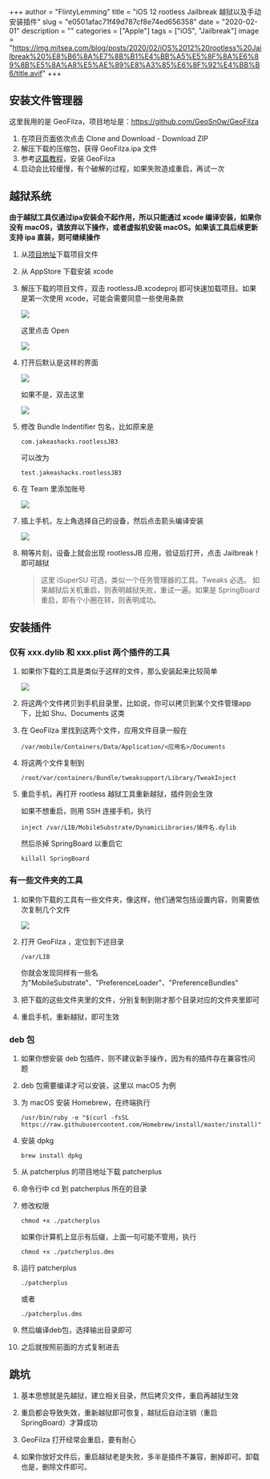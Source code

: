 +++
author = "FlintyLemming"
title = "iOS 12 rootless Jailbreak 越狱以及手动安装插件"
slug = "e0501afac71f49d787cf8e74ed656358"
date = "2020-02-01"
description = ""
categories = ["Apple"]
tags = ["iOS", "Jailbreak"]
image = "https://img.mitsea.com/blog/posts/2020/02/iOS%2012%20rootless%20Jailbreak%20%E8%B6%8A%E7%8B%B1%E4%BB%A5%E5%8F%8A%E6%89%8B%E5%8A%A8%E5%AE%89%E8%A3%85%E6%8F%92%E4%BB%B6/title.avif"
+++

## 安装文件管理器
这里我用的是 GeoFilza，项目地址是：https://github.com/GeoSn0w/GeoFilza
1. 在项目页面依次点击 Clone and Download - Download ZIP
2. 解压下载的压缩包，获得 GeoFilza.ipa 文件
3. 参考[这篇教程](https://www.flinty.moe/cydia-impactor/)，安装 GeoFilza
4. 启动会比较缓慢，有个破解的过程，如果失败造成重启，再试一次

## 越狱系统
**由于越狱工具仅通过ipa安装会不起作用，所以只能通过 xcode 编译安装，如果你没有 macOS，请放弃以下操作，或者虚拟机安装 macOS。如果该工具后续更新支持 ipa 直装，则可继续操作**
1. 从[项目地址](https://github.com/jakeajames/rootlessJB3)下载项目文件

2. 从 AppStore 下载安装 xcode

3. 解压下载的项目文件，双击 rootlessJB.xcodeproj 即可快速加载项目。如果是第一次使用 xcode，可能会需要同意一些使用条款

    ![](https://img.mitsea.com/blog/posts/2020/02/iOS%2012%20rootless%20Jailbreak%20%E8%B6%8A%E7%8B%B1%E4%BB%A5%E5%8F%8A%E6%89%8B%E5%8A%A8%E5%AE%89%E8%A3%85%E6%8F%92%E4%BB%B6/1.avif)

    这里点击 Open

    ![](https://img.mitsea.com/blog/posts/2020/02/iOS%2012%20rootless%20Jailbreak%20%E8%B6%8A%E7%8B%B1%E4%BB%A5%E5%8F%8A%E6%89%8B%E5%8A%A8%E5%AE%89%E8%A3%85%E6%8F%92%E4%BB%B6/2.avif)

4. 打开后默认是这样的界面

    ![](https://img.mitsea.com/blog/posts/2020/02/iOS%2012%20rootless%20Jailbreak%20%E8%B6%8A%E7%8B%B1%E4%BB%A5%E5%8F%8A%E6%89%8B%E5%8A%A8%E5%AE%89%E8%A3%85%E6%8F%92%E4%BB%B6/3.avif)

    如果不是，双击这里

    ![](https://img.mitsea.com/blog/posts/2020/02/iOS%2012%20rootless%20Jailbreak%20%E8%B6%8A%E7%8B%B1%E4%BB%A5%E5%8F%8A%E6%89%8B%E5%8A%A8%E5%AE%89%E8%A3%85%E6%8F%92%E4%BB%B6/4.avif)

5. 修改 Bundle Indentifier 包名，比如原来是
    ```
    com.jakeashacks.rootlessJB3
    ```
    可以改为
    ```
    test.jakeashacks.rootlessJB3
    ```
6. 在 Team 里添加账号

    ![](https://img.mitsea.com/blog/posts/2020/02/iOS%2012%20rootless%20Jailbreak%20%E8%B6%8A%E7%8B%B1%E4%BB%A5%E5%8F%8A%E6%89%8B%E5%8A%A8%E5%AE%89%E8%A3%85%E6%8F%92%E4%BB%B6/5.avif)

7. 插上手机，左上角选择自己的设备，然后点击箭头编译安装

    ![](https://img.mitsea.com/blog/posts/2020/02/iOS%2012%20rootless%20Jailbreak%20%E8%B6%8A%E7%8B%B1%E4%BB%A5%E5%8F%8A%E6%89%8B%E5%8A%A8%E5%AE%89%E8%A3%85%E6%8F%92%E4%BB%B6/6.avif)

8. 稍等片刻，设备上就会出现 rootlessJB 应用，验证后打开，点击 Jailbreak！ 即可越狱
    > 这里 iSuperSU 可选，类似一个任务管理器的工具。Tweaks 必选。
如果越狱后关机重启，则表明越狱失败，重试一遍。如果是 SpringBoard 重启，即有个小圈在转，则表明成功。

## 安装插件
### 仅有 xxx.dylib 和 xxx.plist 两个插件的工具
1. 如果你下载的工具是类似于这样的文件，那么安装起来比较简单

    ![](https://img.mitsea.com/blog/posts/2020/02/iOS%2012%20rootless%20Jailbreak%20%E8%B6%8A%E7%8B%B1%E4%BB%A5%E5%8F%8A%E6%89%8B%E5%8A%A8%E5%AE%89%E8%A3%85%E6%8F%92%E4%BB%B6/7.avif)

2. 将这两个文件拷贝到手机目录里，比如说，你可以拷贝到某个文件管理app下，比如 Shu、Documents 这类

3. 在 GeoFilza 里找到这两个文件，应用文件目录一般在
    ```
    /var/mobile/Containers/Data/Application/<应用名>/Documents
    ```
4. 将这两个文件复制到
    ```
    /root/var/containers/Bundle/tweaksupport/Library/TweakInject
    ```
5. 重启手机，再打开 rootless 越狱工具重新越狱，插件则会生效

    如果不想重启，则用 SSH 连接手机，执行
    ```
    inject /var/LIB/MobileSubstrate/DynamicLibraries/插件名.dylib
    ```
    然后杀掉 SpringBoard 以重启它
    ```
    killall SpringBoard
    ```
### 有一些文件夹的工具
1. 如果你下载的工具有一些文件夹，像这样，他们通常包括设置内容，则需要依次复制几个文件

    ![](https://img.mitsea.com/blog/posts/2020/02/iOS%2012%20rootless%20Jailbreak%20%E8%B6%8A%E7%8B%B1%E4%BB%A5%E5%8F%8A%E6%89%8B%E5%8A%A8%E5%AE%89%E8%A3%85%E6%8F%92%E4%BB%B6/8.avif)

2. 打开 GeoFilza ，定位到下述目录
    ```
    /var/LIB
    ```
    你就会发现同样有一些名为"MobileSubstrate"、"PreferenceLoader"、"PreferenceBundles"

3. 把下载的这些文件夹里的文件，分别复制到刚才那个目录对应的文件夹里即可

4. 重启手机，重新越狱，即可生效

### deb 包
1. 如果你想安装 deb 包插件，则不建议新手操作，因为有的插件存在兼容性问题

2. deb 包需要编译才可以安装，这里以 macOS 为例

3. 为 macOS 安装 Homebrew，在终端执行
    ```
    /usr/bin/ruby -e "$(curl -fsSL https://raw.githubusercontent.com/Homebrew/install/master/install)"
    ```

4. 安装 dpkg
    ```
    brew install dpkg
    ```

5. 从 patcherplus 的项目地址下载 patcherplus 

6. 命令行中 cd 到 patcherplus 所在的目录

7. 修改权限
    ```
    chmod +x ./patcherplus
    ```
    如果你计算机上显示有后缀，上面一句可能不管用，执行
    ```
    chmod +x ./patcherplus.dms
    ```

8. 运行 patcherplus
    ```
    ./patcherplus
    ```
    或者
    ```
    ./patcherplus.dms
    ```

9. 然后编译deb包，选择输出目录即可

10. 之后就按照前面的方式复制进去

## 跳坑
1. 基本思想就是先越狱，建立相关目录，然后拷贝文件，重启再越狱生效

2. 重启都会导致失效，重新越狱即可恢复，越狱后自动注销（重启SpringBoard）才算成功

3. GeoFilza 打开经常会重启，要有耐心

4. 如果你放好文件后，重启越狱老是失败，多半是插件不兼容，删掉即可。卸载也是，删除文件即可。
